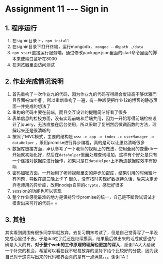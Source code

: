 # Assignment 11 --- Sign in

## 1. 程序运行
1. 在signin目录下，`npm install`
2. 在signin目录下打开终端，运行mongodb， `mongod --dbpath ./data`
2. `npm start`直接运行服务端，通过修改package.json里面的start命令里面的脚本来使端口监听在8000
3. 在浏览器里面访问测试

## 2. 作业完成情况说明
1. 首先重构了一次作业九的代码，因为作业九的代码写得耦合度较高不够优雅而且界面被ta吐槽 ，所以重新重构了一遍，有一种顺便把作业12的博客的静态页面一并完成的想法了
2. 重构的代码主要在前端，而且交互设计的提醒简洁好看了很多
3. 表单信息的检校方面，没有实现前端和后端共用，因为一开始写得前端检校设计了jquery，无法直接在后台使用，所以采取了复制然后微调函数的方法，理解起来还是很清晰的
4. 按照了MVC模式，主要的结构是 `www -> app -> index -> userManager -> dataHelper` ，采用promise进行异步编程，真的是可以让思路清晰很多
5. 数据库链接方面，承认参考了一下老师的视频上的做法，使用全局的变量db一开始就初始化好，然后在`datahelper`里面处理查询增加，这样有个好处是只有一个连接对数据库进行操作，如果只是在`dataHelper`上不断连数据库效率有影响
6. 密码加密方面，一开始用了老师视频里面的异步加密库，结果引用的时候蜜汁有问题，导致在周三晚上卡了
很久，没有按时实现好数据持久话，后来决定舍弃老师用的异步库，改用nodejs自带的`crypto`，感觉好很多
7. session的功能也可以实现
8. 整个作业感觉最难的地方是保持异步promise的统一，自己是不断尝试调试才摸索出来可行的代码= =

## 3. 其他

其实看到周围有很多同学早就放弃，去复习期末考试了，但是自己觉得写了一半没完成心里过不去，于是ddl过了后还是继续摸索，结果最后做出来的话成就感也的确是大大的有，**对于整个web的工作原理的理解也更加的深入**，感谢TA大大给我一个补交的机会，希望可以看在我不轻易放弃的坚持下给个比较好的分数，因为我自己对于这次写出来的代码和界面真的是有一点满意。。。谢谢TA！
